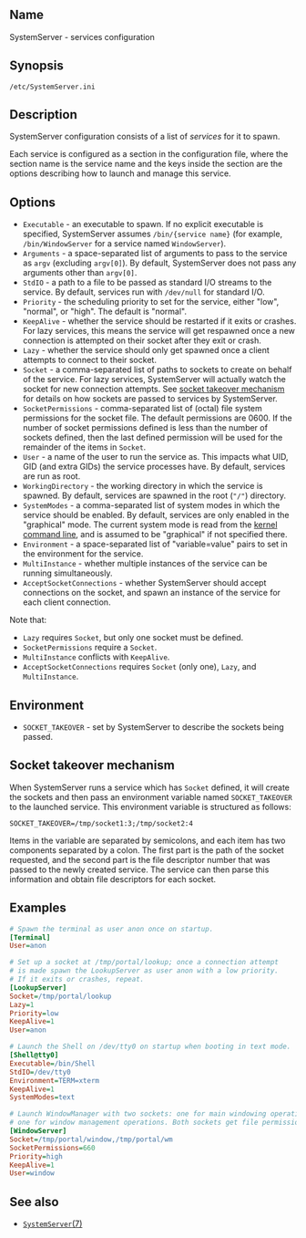 ## Name

SystemServer - services configuration

## Synopsis

```**
/etc/SystemServer.ini
```

## Description

SystemServer configuration consists of a list of _services_ for it to spawn.

Each service is configured as a section in the configuration file, where the
section name is the service name and the keys inside the section are the options
describing how to launch and manage this service.

## Options

-   `Executable` - an executable to spawn. If no explicit executable is specified, SystemServer assumes `/bin/{service name}` (for example, `/bin/WindowServer` for a service named `WindowServer`).
-   `Arguments` - a space-separated list of arguments to pass to the service as `argv` (excluding `argv[0]`). By default, SystemServer does not pass any arguments other than `argv[0]`.
-   `StdIO` - a path to a file to be passed as standard I/O streams to the service. By default, services run with `/dev/null` for standard I/O.
-   `Priority` - the scheduling priority to set for the service, either "low", "normal", or "high". The default is "normal".
-   `KeepAlive` - whether the service should be restarted if it exits or crashes. For lazy services, this means the service will get respawned once a new connection is attempted on their socket after they exit or crash.
-   `Lazy` - whether the service should only get spawned once a client attempts to connect to their socket.
-   `Socket` - a comma-separated list of paths to sockets to create on behalf of the service. For lazy services, SystemServer will actually watch the socket for new connection attempts. See [socket takeover mechanism](#socket-takeover-mechanism) for details on how sockets are passed to services by SystemServer.
-   `SocketPermissions` - comma-separated list of (octal) file system permissions for the socket file. The default permissions are 0600. If the number of socket permissions defined is less than the number of sockets defined, then the last defined permission will be used for the remainder of the items in `Socket`.
-   `User` - a name of the user to run the service as. This impacts what UID, GID (and extra GIDs) the service processes have. By default, services are run as root.
-   `WorkingDirectory` - the working directory in which the service is spawned. By default, services are spawned in the root (`"/"`) directory.
-   `SystemModes` - a comma-separated list of system modes in which the service should be enabled. By default, services are only enabled in the "graphical" mode. The current system mode is read from the [kernel command line](help://man/7/boot_parameters#options), and is assumed to be "graphical" if not specified there.
-   `Environment` - a space-separated list of "variable=value" pairs to set in the environment for the service.
-   `MultiInstance` - whether multiple instances of the service can be running simultaneously.
-   `AcceptSocketConnections` - whether SystemServer should accept connections on the socket, and spawn an instance of the service for each client connection.

Note that:

-   `Lazy` requires `Socket`, but only one socket must be defined.
-   `SocketPermissions` require a `Socket`.
-   `MultiInstance` conflicts with `KeepAlive`.
-   `AcceptSocketConnections` requires `Socket` (only one), `Lazy`, and `MultiInstance`.

## Environment

-   `SOCKET_TAKEOVER` - set by SystemServer to describe the sockets being passed.

## Socket takeover mechanism

When SystemServer runs a service which has `Socket` defined, it will create the sockets and then pass an environment variable named `SOCKET_TAKEOVER` to the launched service. This environment variable is structured as follows:

```console
SOCKET_TAKEOVER=/tmp/socket1:3;/tmp/socket2:4
```

Items in the variable are separated by semicolons, and each item has two components separated by a colon. The first part is the path of the socket requested, and the second part is the file descriptor number that was passed to the newly created service. The service can then parse this information and obtain file descriptors for each socket.

## Examples

```ini
# Spawn the terminal as user anon once on startup.
[Terminal]
User=anon

# Set up a socket at /tmp/portal/lookup; once a connection attempt
# is made spawn the LookupServer as user anon with a low priority.
# If it exits or crashes, repeat.
[LookupServer]
Socket=/tmp/portal/lookup
Lazy=1
Priority=low
KeepAlive=1
User=anon

# Launch the Shell on /dev/tty0 on startup when booting in text mode.
[Shell@tty0]
Executable=/bin/Shell
StdIO=/dev/tty0
Environment=TERM=xterm
KeepAlive=1
SystemModes=text

# Launch WindowManager with two sockets: one for main windowing operations, and
# one for window management operations. Both sockets get file permissions as 660.
[WindowServer]
Socket=/tmp/portal/window,/tmp/portal/wm
SocketPermissions=660
Priority=high
KeepAlive=1
User=window
```

## See also

-   [`SystemServer`(7)](help://man/7/SystemServer)
